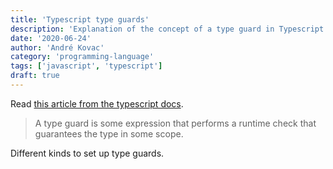 ```yaml
---
title: 'Typescript type guards'
description: 'Explanation of the concept of a type guard in Typescript'
date: '2020-06-24'
author: 'André Kovac'
category: 'programming-language'
tags: ['javascript', 'typescript']
draft: true
---
```


Read [this article from the typescript docs](https://www.typescriptlang.org/docs/handbook/advanced-types.html#user-defined-type-guards).

> A type guard is some expression that performs a runtime check that guarantees the type in some scope.

Different kinds to set up type guards.
